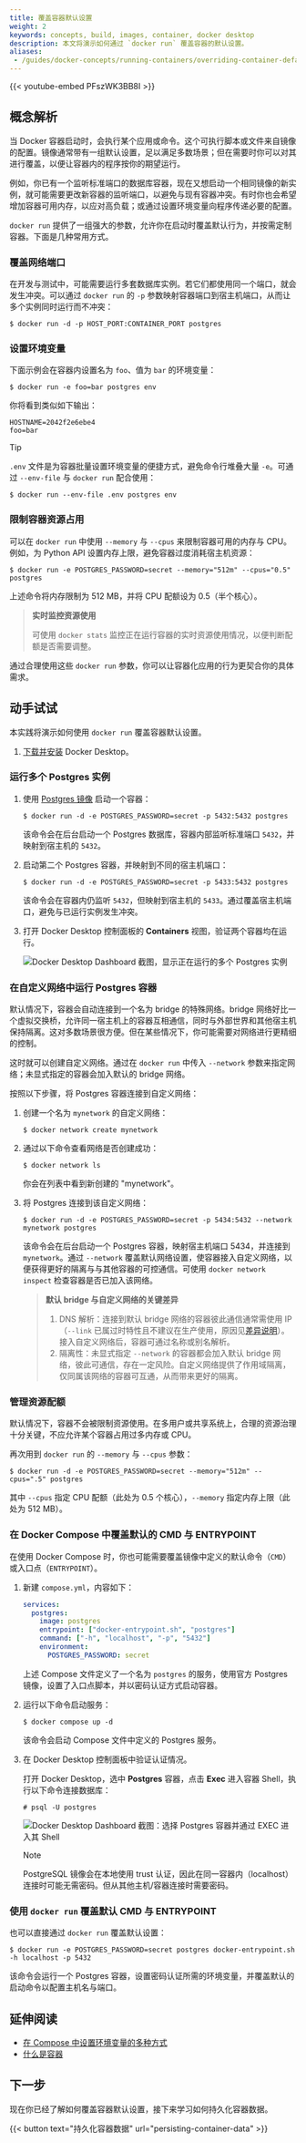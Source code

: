 ```yaml
---
title: 覆盖容器默认设置
weight: 2
keywords: concepts, build, images, container, docker desktop
description: 本文将演示如何通过 `docker run` 覆盖容器的默认设置。
aliases: 
 - /guides/docker-concepts/running-containers/overriding-container-defaults/
---
```


{{< youtube-embed PFszWK3BB8I >}}

## 概念解析

当 Docker 容器启动时，会执行某个应用或命令。这个可执行脚本或文件来自镜像的配置。镜像通常带有一组默认设置，足以满足多数场景；但在需要时你可以对其进行覆盖，以便让容器内的程序按你的期望运行。

例如，你已有一个监听标准端口的数据库容器，现在又想启动一个相同镜像的新实例，就可能需要更改新容器的监听端口，以避免与现有容器冲突。有时你也会希望增加容器可用内存，以应对高负载；或通过设置环境变量向程序传递必要的配置。

`docker run` 提供了一组强大的参数，允许你在启动时覆盖默认行为，并按需定制容器。下面是几种常用方式。

### 覆盖网络端口

在开发与测试中，可能需要运行多套数据库实例。若它们都使用同一个端口，就会发生冲突。可以通过 `docker run` 的 `-p` 参数映射容器端口到宿主机端口，从而让多个实例同时运行而不冲突：

```console
$ docker run -d -p HOST_PORT:CONTAINER_PORT postgres
```

### 设置环境变量

下面示例会在容器内设置名为 `foo`、值为 `bar` 的环境变量：

```console
$ docker run -e foo=bar postgres env
```

你将看到类似如下输出：

```console
HOSTNAME=2042f2e6ebe4
foo=bar
```

> [!TIP]
>
> `.env` 文件是为容器批量设置环境变量的便捷方式，避免命令行堆叠大量 `-e`。可通过 `--env-file` 与 `docker run` 配合使用：
> ```console
> $ docker run --env-file .env postgres env
> ```

### 限制容器资源占用

可以在 `docker run` 中使用 `--memory` 与 `--cpus` 来限制容器可用的内存与 CPU。例如，为 Python API 设置内存上限，避免容器过度消耗宿主机资源：

```console
$ docker run -e POSTGRES_PASSWORD=secret --memory="512m" --cpus="0.5" postgres
```

上述命令将内存限制为 512 MB，并将 CPU 配额设为 0.5（半个核心）。

> **实时监控资源使用**
>
> 可使用 `docker stats` 监控正在运行容器的实时资源使用情况，以便判断配额是否需要调整。

通过合理使用这些 `docker run` 参数，你可以让容器化应用的行为更契合你的具体需求。

## 动手试试

本实践将演示如何使用 `docker run` 覆盖容器默认设置。

1. [下载并安装](/get-started/get-docker/) Docker Desktop。

### 运行多个 Postgres 实例

1. 使用 [Postgres 镜像](https://hub.docker.com/_/postgres) 启动一个容器：
    
    ```console
    $ docker run -d -e POSTGRES_PASSWORD=secret -p 5432:5432 postgres
    ```

    该命令会在后台启动一个 Postgres 数据库，容器内部监听标准端口 `5432`，并映射到宿主机的 `5432`。

2. 启动第二个 Postgres 容器，并映射到不同的宿主机端口： 

    ```console
    $ docker run -d -e POSTGRES_PASSWORD=secret -p 5433:5432 postgres
    ```

    该命令会在容器内仍监听 `5432`，但映射到宿主机的 `5433`。通过覆盖宿主机端口，避免与已运行实例发生冲突。

3. 打开 Docker Desktop 控制面板的 **Containers** 视图，验证两个容器均在运行。

    ![Docker Desktop Dashboard 截图，显示正在运行的多个 Postgres 实例](images/running-postgres-containers.webp?border=true)

### 在自定义网络中运行 Postgres 容器

默认情况下，容器会自动连接到一个名为 bridge 的特殊网络。bridge 网络好比一个虚拟交换桥，允许同一宿主机上的容器互相通信，同时与外部世界和其他宿主机保持隔离。这对多数场景很方便。但在某些情况下，你可能需要对网络进行更精细的控制。

这时就可以创建自定义网络。通过在 `docker run` 中传入 `--network` 参数来指定网络；未显式指定的容器会加入默认的 bridge 网络。

按照以下步骤，将 Postgres 容器连接到自定义网络：

1. 创建一个名为 `mynetwork` 的自定义网络：

    ```console
    $ docker network create mynetwork
    ```

2. 通过以下命令查看网络是否创建成功：

    ```console
    $ docker network ls
    ```

    你会在列表中看到新创建的 "mynetwork"。

3. 将 Postgres 连接到该自定义网络：

    ```console
    $ docker run -d -e POSTGRES_PASSWORD=secret -p 5434:5432 --network mynetwork postgres
    ```

    该命令会在后台启动一个 Postgres 容器，映射宿主机端口 5434，并连接到 `mynetwork`。通过 `--network` 覆盖默认网络设置，使容器接入自定义网络，以便获得更好的隔离与与其他容器的可控通信。可使用 `docker network inspect` 检查容器是否已加入该网络。

    > **默认 bridge 与自定义网络的关键差异**
    >
    > 1. DNS 解析：连接到默认 bridge 网络的容器彼此通信通常需使用 IP（`--link` 已属过时特性且不建议在生产使用，原因见[差异说明](/engine/network/drivers/bridge/#differences-between-user-defined-bridges-and-the-default-bridge)）。接入自定义网络后，容器可通过名称或别名解析。
    > 2. 隔离性：未显式指定 `--network` 的容器都会加入默认 bridge 网络，彼此可通信，存在一定风险。自定义网络提供了作用域隔离，仅同属该网络的容器可互通，从而带来更好的隔离。

### 管理资源配额

默认情况下，容器不会被限制资源使用。在多用户或共享系统上，合理的资源治理十分关键，不应允许某个容器占用过多内存或 CPU。

再次用到 `docker run` 的 `--memory` 与 `--cpus` 参数：

```console
$ docker run -d -e POSTGRES_PASSWORD=secret --memory="512m" --cpus=".5" postgres
```

其中 `--cpus` 指定 CPU 配额（此处为 0.5 个核心），`--memory` 指定内存上限（此处为 512 MB）。

### 在 Docker Compose 中覆盖默认的 CMD 与 ENTRYPOINT

在使用 Docker Compose 时，你也可能需要覆盖镜像中定义的默认命令（`CMD`）或入口点（`ENTRYPOINT`）。

1. 新建 `compose.yml`，内容如下：

    ```yaml
    services:
      postgres:
        image: postgres
        entrypoint: ["docker-entrypoint.sh", "postgres"]
        command: ["-h", "localhost", "-p", "5432"]
        environment:
          POSTGRES_PASSWORD: secret 
    ```

    上述 Compose 文件定义了一个名为 `postgres` 的服务，使用官方 Postgres 镜像，设置了入口点脚本，并以密码认证方式启动容器。

2. 运行以下命令启动服务：

    ```console
    $ docker compose up -d
    ```

    该命令会启动 Compose 文件中定义的 Postgres 服务。

3. 在 Docker Desktop 控制面板中验证认证情况。

    打开 Docker Desktop，选中 **Postgres** 容器，点击 **Exec** 进入容器 Shell，执行以下命令连接数据库：

    ```console
    # psql -U postgres
    ```

    ![Docker Desktop Dashboard 截图：选择 Postgres 容器并通过 EXEC 进入其 Shell](images/exec-into-postgres-container.webp?border=true)

    > [!NOTE]
    > 
    > PostgreSQL 镜像会在本地使用 trust 认证，因此在同一容器内（localhost）连接时可能无需密码。但从其他主机/容器连接时需要密码。

### 使用 `docker run` 覆盖默认 CMD 与 ENTRYPOINT

也可以直接通过 `docker run` 覆盖默认设置：

```console 
$ docker run -e POSTGRES_PASSWORD=secret postgres docker-entrypoint.sh -h localhost -p 5432
```

该命令会运行一个 Postgres 容器，设置密码认证所需的环境变量，并覆盖默认的启动命令以配置主机名与端口。

## 延伸阅读

* [在 Compose 中设置环境变量的多种方式](/compose/how-tos/environment-variables/set-environment-variables/)
* [什么是容器](/get-started/docker-concepts/the-basics/what-is-a-container/)

## 下一步

现在你已经了解如何覆盖容器默认设置，接下来学习如何持久化容器数据。

{{< button text="持久化容器数据" url="persisting-container-data" >}}

